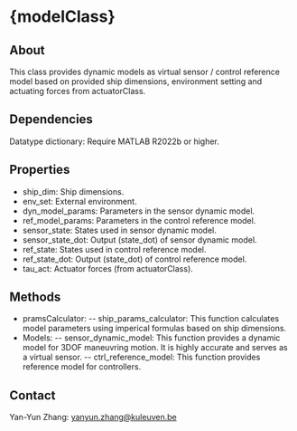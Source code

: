 # {modelClass}

## About

This class provides dynamic models as virtual sensor / control reference model based on provided ship dimensions, environment setting and actuating forces from actuatorClass.

## Dependencies

Datatype dictionary: Require MATLAB R2022b or higher.

## Properties

- ship_dim: Ship dimensions.
- env_set: External environment.
- dyn_model_params: Parameters in the sensor dynamic model.
- ref_model_params: Parameters in the control reference model.
- sensor_state: States used in sensor dynamic model.
- sensor_state_dot: Output (state_dot) of sensor dynamic model.
- ref_state: States used in control reference model.
- ref_state_dot: Output (state_dot) of control reference model.
- tau_act: Actuator forces (from actuatorClass).

## Methods

- pramsCalculator:
       -- ship_params_calculator: This function calculates model parameters using imperical formulas based on ship dimensions.
- Models:
       -- sensor_dynamic_model: This function provides a dynamic model for 3DOF maneuvring motion. It is highly accurate and serves as a virtual sensor.
       -- ctrl_reference_model: This function provides reference model for controllers.

## Contact

Yan-Yun Zhang: <yanyun.zhang@kuleuven.be>
